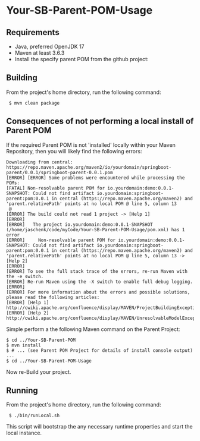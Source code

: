 # Your-SB-Parent-POM-Usage

## Requirements
* Java, preferred OpenJDK 17
* Maven at least 3.6.3
* Install the specify parent POM from the github project: 
 
## Building
 From the project's home directory, run the following command:
 ```
  $ mvn clean package
 ```
 
## Consequences of not performing a local install of Parent POM
If the required Parent POM is not 'installed' locally within your Maven Repository, then you will
likely find the following errors:
```
Downloading from central: https://repo.maven.apache.org/maven2/io/yourdomain/springboot-parent/0.0.1/springboot-parent-0.0.1.pom
[ERROR] [ERROR] Some problems were encountered while processing the POMs:
[FATAL] Non-resolvable parent POM for io.yourdomain:demo:0.0.1-SNAPSHOT: Could not find artifact io.yourdomain:springboot-parent:pom:0.0.1 in central (https://repo.maven.apache.org/maven2) and 'parent.relativePath' points at no local POM @ line 5, column 13
 @ 
[ERROR] The build could not read 1 project -> [Help 1]
[ERROR]   
[ERROR]   The project io.yourdomain:demo:0.0.1-SNAPSHOT (/home/jaschenk/code/myCode/Your-SB-Parent-POM-Usage/pom.xml) has 1 error
[ERROR]     Non-resolvable parent POM for io.yourdomain:demo:0.0.1-SNAPSHOT: Could not find artifact io.yourdomain:springboot-parent:pom:0.0.1 in central (https://repo.maven.apache.org/maven2) and 'parent.relativePath' points at no local POM @ line 5, column 13 -> [Help 2]
[ERROR] 
[ERROR] To see the full stack trace of the errors, re-run Maven with the -e switch.
[ERROR] Re-run Maven using the -X switch to enable full debug logging.
[ERROR] 
[ERROR] For more information about the errors and possible solutions, please read the following articles:
[ERROR] [Help 1] http://cwiki.apache.org/confluence/display/MAVEN/ProjectBuildingException
[ERROR] [Help 2] http://cwiki.apache.org/confluence/display/MAVEN/UnresolvableModelException

``` 

Simple perform a the following Maven command on the Parent Project:
```
$ cd ../Your-SB-Parent-POM
$ mvn install
$ # ... (see Parent POM Project for details of install console output) ...
$ cd ../Your-SB-Parent-POM-Usage

``` 
Now re-Build your project.
 
## Running
 From the project's home directory, run the following command:
```
 $ ./bin/runLocal.sh
```
 This script will bootstrap the any necessary runtime properties and start the local instance.
 

